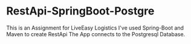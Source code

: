 # RestApi-SpringBoot-Postgre

This is an Assignment for LiveEasy Logistics 
I've used Spring-Boot and Maven to create RestApi
The App connects to the Postgresql Database.

